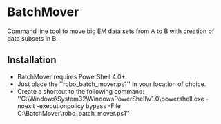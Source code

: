 # BatchMover
Command line tool to move big EM data sets from A to B with creation of data subsets in B.

## Installation
- BatchMover requires PowerShell 4.0+.
- Just place the ''robo_batch_mover.ps1'' in your location of choice.
- Create a shortcut to the following command: ''C:\Windows\System32\WindowsPowerShell\v1.0\powershell.exe -noexit -executionpolicy bypass -File C:\BatchMover\robo_batch_mover.ps1''
